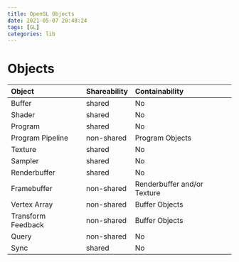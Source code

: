 ```yaml
---
title: OpenGL Objects
date: 2021-05-07 20:48:24
tags: [GL]
categories: lib
---
```


# Objects
| Object             | Shareability | Containability              |
|:-------------------|:-------------|:----------------------------|
| Buffer             | shared       | No                          |
| Shader             | shared       | No                          |
| Program            | shared       | No                          |
| Program Pipeline   | non-shared   | Program Objects             |
| Texture            | shared       | No                          |
| Sampler            | shared       | No                          |
| Renderbuffer       | shared       | No                          |
| Framebuffer        | non-shared   | Renderbuffer and/or Texture |
| Vertex Array       | non-shared   | Buffer Objects              |
| Transform Feedback | non-shared   | Buffer Objects              |
| Query              | non-shared   | No                          |
| Sync               | shared       | No                          |
